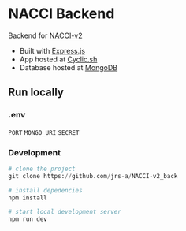 # NACCI Backend
Backend for [NACCI-v2](https://github.com/jrs-a/NACCI-v2)
- Built with [Express.js](https://expressjs.com/)
- App hosted at [Cyclic.sh](https://www.cyclic.sh/)
- Database hosted at [MongoDB](https://www.mongodb.com/)

## Run locally
### .env
`PORT`
`MONGO_URI`
`SECRET`

### Development
```python
# clone the project
git clone https://github.com/jrs-a/NACCI-v2_back

# install depedencies
npm install

# start local development server
npm run dev
```

